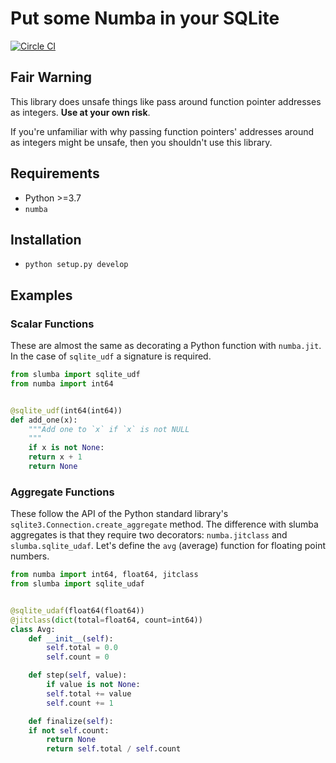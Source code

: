 # Put some Numba in your SQLite

[![Circle CI](https://circleci.com/gh/cpcloud/slumba.svg?style=shield&circle-token=:circle-token)](https://github.com/cpcloud/slumba)

## Fair Warning

This library does unsafe things like pass around function pointer addresses
as integers.  **Use at your own risk**.

If you're unfamiliar with why passing function pointers' addresses around as
integers might be unsafe, then you shouldn't use this library.

## Requirements

* Python >=3.7
* `numba`

## Installation
* `python setup.py develop`

## Examples

### Scalar Functions

These are almost the same as decorating a Python function with
`numba.jit`. In the case of `sqlite_udf` a signature is required.

```python
from slumba import sqlite_udf
from numba import int64


@sqlite_udf(int64(int64))
def add_one(x):
    """Add one to `x` if `x` is not NULL
    """
    if x is not None:
	return x + 1
    return None
```


### Aggregate Functions


These follow the API of the Python standard library's
`sqlite3.Connection.create_aggregate` method. The difference with slumba
aggregates is that they require two decorators: `numba.jitclass` and
`slumba.sqlite_udaf`. Let's define the `avg` (average) function for
floating point numbers.

```python
from numba import int64, float64, jitclass
from slumba import sqlite_udaf


@sqlite_udaf(float64(float64))
@jitclass(dict(total=float64, count=int64))
class Avg:
    def __init__(self):
        self.total = 0.0
        self.count = 0

    def step(self, value):
        if value is not None:
	    self.total += value
	    self.count += 1

    def finalize(self):
	if not self.count:
	    return None
        return self.total / self.count
```
